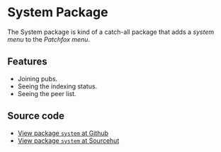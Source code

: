 # System Package

The System package is kind of a catch-all package that adds a _system menu_ to the _Patchfox menu_.

## Features

* Joining pubs.
* Seeing the indexing status.
* Seeing the peer list.

## Source code
* [View package `system` at Github](https://github.com/soapdog/patchfox/blob/master/src/packages/system) 
* [View package `system` at Sourcehut](https://git.sr.ht/~soapdog/patchfox/tree/master/item/src/packages/system)
